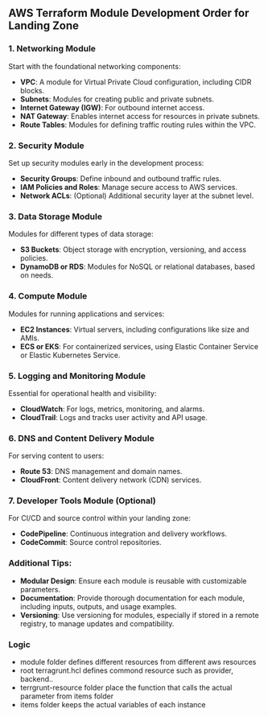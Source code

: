 ## AWS Terraform Module Development Order for Landing Zone

### 1. **Networking Module**
Start with the foundational networking components:
- **VPC**: A module for Virtual Private Cloud configuration, including CIDR blocks.
- **Subnets**: Modules for creating public and private subnets.
- **Internet Gateway (IGW)**: For outbound internet access.
- **NAT Gateway**: Enables internet access for resources in private subnets.
- **Route Tables**: Modules for defining traffic routing rules within the VPC.

### 2. **Security Module**
Set up security modules early in the development process:
- **Security Groups**: Define inbound and outbound traffic rules.
- **IAM Policies and Roles**: Manage secure access to AWS services.
- **Network ACLs**: (Optional) Additional security layer at the subnet level.

### 3. **Data Storage Module**
Modules for different types of data storage:
- **S3 Buckets**: Object storage with encryption, versioning, and access policies.
- **DynamoDB or RDS**: Modules for NoSQL or relational databases, based on needs.

### 4. **Compute Module**
Modules for running applications and services:
- **EC2 Instances**: Virtual servers, including configurations like size and AMIs.
- **ECS or EKS**: For containerized services, using Elastic Container Service or Elastic Kubernetes Service.

### 5. **Logging and Monitoring Module**
Essential for operational health and visibility:
- **CloudWatch**: For logs, metrics, monitoring, and alarms.
- **CloudTrail**: Logs and tracks user activity and API usage.

### 6. **DNS and Content Delivery Module**
For serving content to users:
- **Route 53**: DNS management and domain names.
- **CloudFront**: Content delivery network (CDN) services.

### 7. **Developer Tools Module** (Optional)
For CI/CD and source control within your landing zone:
- **CodePipeline**: Continuous integration and delivery workflows.
- **CodeCommit**: Source control repositories.

### Additional Tips:
- **Modular Design**: Ensure each module is reusable with customizable parameters.
- **Documentation**: Provide thorough documentation for each module, including inputs, outputs, and usage examples.
- **Versioning**: Use versioning for modules, especially if stored in a remote registry, to manage updates and compatibility.


### Logic

- module folder defines different resources from different aws resources
- root terragrunt.hcl defines commond resource such as provider, backend..
- terrgrunt-resource folder place the function that calls the actual parameter from items folder
- items folder keeps the actual variables of each instance